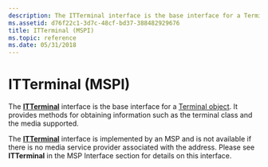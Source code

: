 ```yaml
---
description: The ITTerminal interface is the base interface for a Terminal object. It provides methods for obtaining information such as the terminal class and the media supported.
ms.assetid: d76f22c1-3d7c-48cf-bd37-388482929676
title: ITTerminal (MSPI)
ms.topic: reference
ms.date: 05/31/2018
---
```


# ITTerminal (MSPI)

The [**ITTerminal**](/windows/win32/api/tapi3if/nn-tapi3if-itterminal) interface is the base interface for a [Terminal object](terminal-object.md). It provides methods for obtaining information such as the terminal class and the media supported.

The [**ITTerminal**](/windows/win32/api/tapi3if/nn-tapi3if-itterminal) interface is implemented by an MSP and is not available if there is no media service provider associated with the address. Please see **ITTerminal** in the MSP Interface section for details on this interface.

 

 

